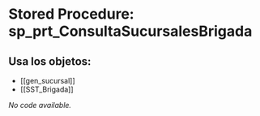 # Stored Procedure: sp_prt_ConsultaSucursalesBrigada

## Usa los objetos:
- [[gen_sucursal]]
- [[SST_Brigada]]

*No code available.*
